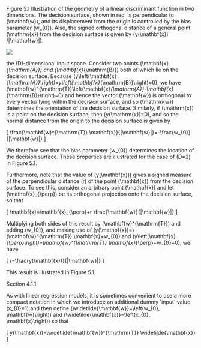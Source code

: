Figure 5.1 Illustration of the geometry of a linear discriminant function in two dimensions. The decision surface, shown in red, is perpendicular to \(\mathbf{w}\), and its displacement from the origin is controlled by the bias parameter \(w_{0}\). Also, the signed orthogonal distance of a general point \(\mathrm{x}\) from the decision surface is given by \(y(\mathbf{x}) /\|\mathbf{w}\|\).

![](https://cdn.mathpix.com/cropped/2024_05_26_54f3776e893a83ecd076g-1.jpg?height=698&width=898&top_left_y=215&top_left_x=760)

the \(D\)-dimensional input space. Consider two points \(\mathbf{x}_{\mathrm{A}}\) and \(\mathbf{x}_{\mathrm{B}}\) both of which lie on the decision surface. Because \(y\left(\mathbf{x}_{\mathrm{A}}\right)=y\left(\mathbf{x}_{\mathrm{B}}\right)=0\), we have \(\mathbf{w}^{\mathrm{T}}\left(\mathbf{x}_{\mathrm{A}}-\mathbf{x}_{\mathrm{B}}\right)=0\) and hence the vector \(\mathbf{w}\) is orthogonal to every vector lying within the decision surface, and so \(\mathrm{w}\) determines the orientation of the decision surface. Similarly, if \(\mathrm{x}\) is a point on the decision surface, then \(y(\mathrm{x})=0\), and so the normal distance from the origin to the decision surface is given by

\[
\frac{\mathbf{w}^{\mathrm{T}} \mathbf{x}}{\|\mathbf{w}\|}=-\frac{w_{0}}{\|\mathbf{w}\|}
\]

We therefore see that the bias parameter \(w_{0}\) determines the location of the decision surface. These properties are illustrated for the case of \(D=2\) in Figure 5.1.

Furthermore, note that the value of \(y(\mathbf{x})\) gives a signed measure of the perpendicular distance \(r\) of the point \(\mathbf{x}\) from the decision surface. To see this, consider an arbitrary point \(\mathbf{x}\) and let \(\mathbf{x}_{\perp}\) be its orthogonal projection onto the decision surface, so that

\[
\mathbf{x}=\mathbf{x}_{\perp}+r \frac{\mathbf{w}}{\|\mathbf{w}\|}
\]

Multiplying both sides of this result by \(\mathbf{w}^{\mathrm{T}}\) and adding \(w_{0}\), and making use of \(y(\mathbf{x})=\) \(\mathbf{w}^{\mathrm{T}} \mathbf{x}+w_{0}\) and \(y\left(\mathbf{x}_{\perp}\right)=\mathbf{w}^{\mathrm{T}} \mathbf{x}_{\perp}+w_{0}=0\), we have

\[
r=\frac{y(\mathbf{x})}{\|\mathbf{w}\|}
\]

This result is illustrated in Figure 5.1.

Section 4.1.1

As with linear regression models, it is sometimes convenient to use a more compact notation in which we introduce an additional dummy 'input' value \(x_{0}=1\) and then define \(\widetilde{\mathbf{w}}=\left(w_{0}, \mathbf{w}\right)\) and \(\widetilde{\mathbf{x}}=\left(x_{0}, \mathbf{x}\right)\) so that

\[
y(\mathbf{x})=\widetilde{\mathbf{w}}^{\mathrm{T}} \widetilde{\mathbf{x}}
\]